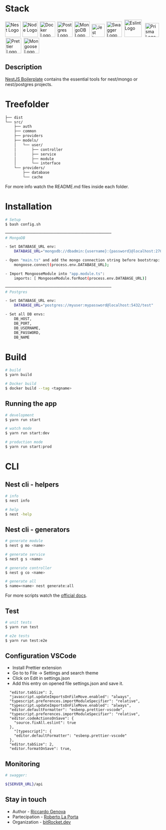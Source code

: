 <!-- @format -->

# Stack

<p >
  <a href="http://nestjs.com/" target="blank" style="margin-right:2px" ><img src="https://nestjs.com/img/logo-small.svg" width="50" alt="Nest Logo" /></a>
    <a href="https://nodejs.org/en/about/" target="blank" style="margin-right:2px"><img src="https://cosmocode-assets.s3.amazonaws.com/stacks/node.js.svg" width="50" alt="Node Logo"/></a>
      <a href="https://www.docker.com/" target="blank" style="margin-right:2px"><img src="https://cosmocode-assets.s3.amazonaws.com/stacks/docker.svg" width="50" alt="Docker Logo"/></a>
           <a href="https://www.docker.com/" target="blank" style="margin-right:2px"><img src="https://cosmocode-assets.s3.amazonaws.com/stacks/postgresql.svg" width="50" alt="Postgres Logo"/></a>
  <a href="https://www.mongodb.com/" target="blank"style="margin-right:2px" ><img src="https://cosmocode-assets.s3.amazonaws.com/stacks/mongodb.svg" width="50" alt="MongoDB Logo"/></a>
<a href="https://jestjs.io/" target="blank"style="margin-right:2px" ><img src="https://cdn.freebiesupply.com/logos/large/2x/jest-logo-png-transparent.png" width="42" alt="Jest Logo"/></a>
<a href="https://swagger.io/" target="blank"style="margin-right:2px" ><img src="https://seeklogo.com/images/S/swagger-logo-A49F73BAF4-seeklogo.com.png" width="50" alt="Swagger Logo"/></a>
<a href="https://eslint.org/" target="blank"style="margin:2px"><img src="https://upload.wikimedia.org/wikipedia/commons/e/e3/ESLint_logo.svg" width="56" alt="Eslint Logo"/></a>
<a href="https://www.prisma.io/" target="blank"style="margin:5px" ><img src="https://i.pinimg.com/originals/39/b2/e4/39b2e4ad77c23a2c11e5950a7dfa2aec.png" width="45" alt="Prisma Logo"/></a>
<a href="https://prettier.io/" target="blank"style="margin:2px" ><img src="https://brandslogos.com/wp-content/uploads/images/large/prettier-logo.png" width="50" alt="Prettier Logo"/></a>
  <a href="https://mongoosejs.com/" target="blank"  style="margin:2px" ><img src="https://cosmocode-assets.s3.amazonaws.com/stacks/mongoose.svg" width="50" alt="Mongoose Logo"/></a>

</p>

## Description

[NestJS Boilerplate](https://github.com/bitRocket-dev/nestJS-app-boilerplate) contains the essential tools for nest/mongo or nest/postgres projects.

# Treefolder

```bash
├── dist
└── src/
    ├── auth
    ├── common
    ├── providers
    ├── models/
    │   └── user/
    │       ├── controller
    │       ├── service
    │       ├── module
    │       └── interface
    └── providers/
        ├── database
        └── cache
```

For more info watch the README.md files inside each folder.

# Installation

```bash
# Setup
$ bash config.sh

────────────────────────────────────────────────
# MongoDB

- Set DATABASE_URL env:
    DATABASE_URL="mongodb://dbadmin:{username}:{password}@localhost:27017/test"

- Open "main.ts" and add the mongo connection string before bootstrap:
    mongoose.connect(process.env.DATABASE_URL);

- Import MongooseModule into "app.module.ts":
    imports: [ MongooseModule.forRoot(process.env.DATABASE_URL)]

────────────────────────────────────────────────
# Postgres

- Set DATABASE_URL env:
    DATABASE_URL="postgres://myuser:mypassword@localhost:5432/test"

- Set all DB envs:
    DB_HOST,
    DB_PORT,
    DB_USERNAME,
    DB_PASSWORD,
    DB_NAME
```

# Build

```bash
# build
$ yarn build

# Docker build
$ docker build --tag <tagname>
```

## Running the app

```bash
# development
$ yarn run start

# watch mode
$ yarn run start:dev

# production mode
$ yarn run start:prod
```

# CLI

## Nest cli - helpers

```bash
# info
$ nest info

# help
$ nest -help
```

## Nest cli - generators

```bash
# generate module
$ nest g mo <name>

# generate service
$ nest g s <name>

# generate controller
$ nest g co <name>

# generate all
$ name=<name> nest generate:all
```

For more scripts watch the [official docs](https://docs.nestjs.com/cli/usages).

## Test

```bash
# unit tests
$ yarn run test

# e2e tests
$ yarn run test:e2e
```

## Configuration VSCode

- Install Prettier extension
- Go to to File -> Settings and search theme
- Click on Edit in settings.json
- Add this entry on opened file settings.json and save it.

```
  "editor.tabSize": 2,
  "javascript.updateImportsOnFileMove.enabled": "always",
  "typescript.preferences.importModuleSpecifier": "relative",
  "typescript.updateImportsOnFileMove.enabled": "always",
  "editor.defaultFormatter": "esbenp.prettier-vscode",
  "typescript.preferences.importModuleSpecifier": "relative",
  "editor.codeActionsOnSave": {
    "source.fixAll.eslint": true
  },
    "[typescript]": {
    "editor.defaultFormatter": "esbenp.prettier-vscode"
  },
  "editor.tabSize": 2,
  "editor.formatOnSave": true,
```

## Monitoring

```bash
# swagger:

${SERVER_URL}/api
```

## Stay in touch

- Author - [Riccardo Genova](https://github.com/riccardogenova-bitrocketdev)
- Partecipation - [Roberto La Porta](https://github.com/robertolaporta-bitrocketdev)
- Organization - [bitRocket.dev](https://github.com/bitRocket-dev)
